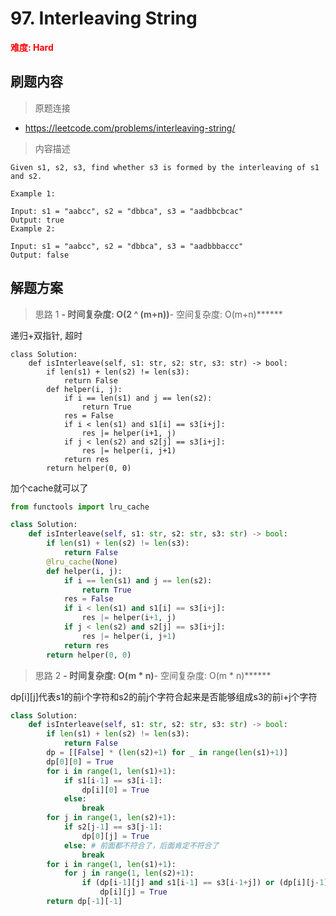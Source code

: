 # 97. Interleaving String

**<font color=red>难度: Hard</font>**

## 刷题内容

> 原题连接

* https://leetcode.com/problems/interleaving-string/

> 内容描述

```
Given s1, s2, s3, find whether s3 is formed by the interleaving of s1 and s2.

Example 1:

Input: s1 = "aabcc", s2 = "dbbca", s3 = "aadbbcbcac"
Output: true
Example 2:

Input: s1 = "aabcc", s2 = "dbbca", s3 = "aadbbbaccc"
Output: false
```

## 解题方案

> 思路 1
******- 时间复杂度: O(2 ^ (m+n))******- 空间复杂度: O(m+n)******

递归+双指针, 超时

```
class Solution:
    def isInterleave(self, s1: str, s2: str, s3: str) -> bool:
        if len(s1) + len(s2) != len(s3):
            return False
        def helper(i, j):
            if i == len(s1) and j == len(s2):
                return True
            res = False
            if i < len(s1) and s1[i] == s3[i+j]:
                res |= helper(i+1, j)
            if j < len(s2) and s2[j] == s3[i+j]:
                res |= helper(i, j+1)
            return res
        return helper(0, 0)
```

加个cache就可以了

```python
from functools import lru_cache

class Solution:
    def isInterleave(self, s1: str, s2: str, s3: str) -> bool:
        if len(s1) + len(s2) != len(s3):
            return False
        @lru_cache(None)
        def helper(i, j):
            if i == len(s1) and j == len(s2):
                return True
            res = False
            if i < len(s1) and s1[i] == s3[i+j]:
                res |= helper(i+1, j)
            if j < len(s2) and s2[j] == s3[i+j]:
                res |= helper(i, j+1)
            return res
        return helper(0, 0)
```


> 思路 2
******- 时间复杂度: O(m * n)******- 空间复杂度: O(m * n)******



dp[i][j]代表s1的前i个字符和s2的前j个字符合起来是否能够组成s3的前i+j个字符


```python
class Solution:
    def isInterleave(self, s1: str, s2: str, s3: str) -> bool:
        if len(s1) + len(s2) != len(s3):
            return False
        dp = [[False] * (len(s2)+1) for _ in range(len(s1)+1)]
        dp[0][0] = True
        for i in range(1, len(s1)+1):
            if s1[i-1] == s3[i-1]:
                dp[i][0] = True
            else:
                break
        for j in range(1, len(s2)+1):
            if s2[j-1] == s3[j-1]:
                dp[0][j] = True
            else: # 前面都不符合了，后面肯定不符合了
                break
        for i in range(1, len(s1)+1):
            for j in range(1, len(s2)+1):
                if (dp[i-1][j] and s1[i-1] == s3[i-1+j]) or (dp[i][j-1] and s2[j-1] == s3[i+j-1]):
                    dp[i][j] = True
        return dp[-1][-1]
```









































